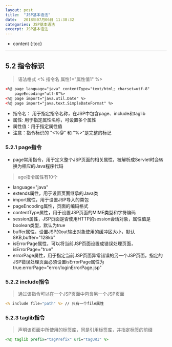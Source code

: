 ```yaml
---
layout: post
title:  "JSP基本语法"
date:   2018年07月06日 11:38:32
categories: JSP基本语法
excerpt: JSP基本语法
---
```


* content
{:toc}

---

## 5.2 指令标识
> 语法格式 <% 指令名 属性1="属性值1" %>
```html
<%@ page language="java" contentType="text/html; charset=utf-8"
    pageEncoding="utf-8"%>
<%@ page import="java.util.Date" %>
<%@ page import="java.text.SimpleDateFormat" %>
```
- 指令名： 用于指定指令名称，在JSP中包含page、include和taglib
- 属性: 用于指定属性名称，可设置多个属性
- 属性值：用于指定属性值
- 注意：指令标识的 "<%@" 和 "%>"是完整的标记

### 5.2.1 page指令
- page常用指令，用于定义整个JSP页面的相关属性，被解析成Servlet时会转换为相应的Java程序代码
> age指令属性有10个
- language="java"
- extends属性，用于设置页面继承的Java类
- import属性，用于设置JSP导入的类包
- pageEncoding属性，页面的编码格式
- contentType属性，用于设置JSP页面的MIME类型和字符编码
- session属性，JSP页面是否使用HTTP的session会话对象，属性值是boolean类型，默认为true
- buffer属性，设置JSP的out输出对象使用的缓冲区大小，默认8KB,buffer="128kb"
- isErrorPage属性，可以将当前JSP页面设置成错误处理页面，isErrorPage="true"
- errorPage属性，用于指定当前JSP页面异常错误的另一个JSP页面，指定的JSP错误处理页面必须设置isErrorPage属性为true.errorPage="error/loginErrorPage.jsp"

### 5.2.2 include指令
> 通过该指令可以在一个JSP页面中包含另一个JSP页面
```jsp
<% include file="path" %> // 只有一个file属性
```

### 5.2.3 taglib指令
> 声明该页面中所使用的标签库，同是引用标签库，并指定标签的前缀
```jsp
<%@ taglib prefix="tagPrefix" uri="tagURI" %>
```